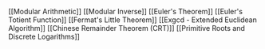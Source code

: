 [[Modular Arithmetic]]
[[Modular Inverse]]
[[Euler's Theorem]]
[[Euler's Totient Function]]
[[Fermat's Little Theorem]]
[[Exgcd - Extended Euclidean Algorithm]]
[[Chinese Remainder Theorem (CRT)]]
[[Primitive Roots and Discrete Logarithms]]
